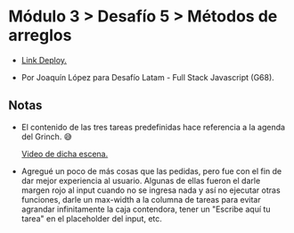 <h1>Módulo 3 > Desafío 5 > Métodos de arreglos</h1>

<ul>
  <li><a href="https://joaquin-lr.github.io/modulo3-desafio5/"><p>Link Deploy.</p></a></li>
  <li><p>Por Joaquín López para Desafío Latam - Full Stack Javascript (G68).</p></li>
</ul>

<h2>Notas</h2>

<ul>
  <li><p>El contenido de las tres tareas predefinidas hace referencia a la agenda del Grinch. 😅</p><a href="https://www.youtube.com/watch?v=BZNcbttIi84"><p>Video de dicha escena.</p></a></li> 
  <li><p>Agregué un poco de más cosas que las pedidas, pero fue con el fin de dar mejor experiencia al usuario. Algunas de ellas fueron el darle margen rojo al input cuando no se ingresa nada y así no ejecutar otras funciones, darle un max-width a la columna de tareas para evitar agrandar infinitamente la caja contendora, tener un  "Escribe aquí tu tarea" en el placeholder del input, etc.</p></li>
</ul>




